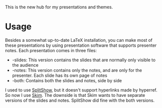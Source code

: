 This is the new hub for my presentations and themes.

# Usage

Besides a somewhat up-to-date LaTeX installation, you can make most of these presentations by using presentation software that supports presenter notes. Each presentation comes in three files:
* -slides: This version contains the slides that are normally only visible to the audience
* -notes: This version contains only the notes, and are only for the presenter. Each slide has its own page of notes
* -both: Contains both the slides and notes, side by side

I used to use [SplitShow](https://code.google.com/p/splitshow/), but it doesn't support hyperlinks made by hyperref. So now I use [Skim](http://skim-app.sourceforge.net). The downside is that Skim wants to have separate versions of the slides and notes. SplitShow did fine with the both versions.

